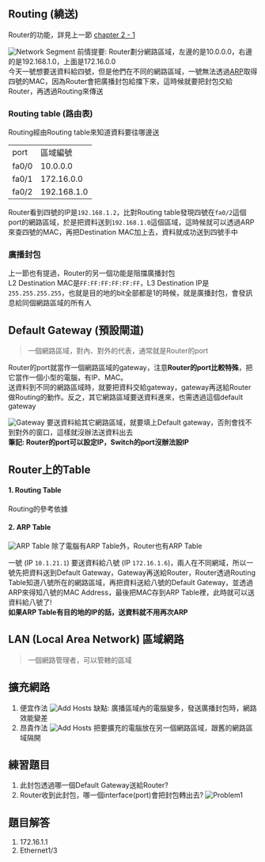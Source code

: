 ## Routing (繞送)
Router的功能，詳見上一節 [chapter 2 - 1](./2-1.md#router-功能)

![Network Segment](./img/networksegment.jpg)
前情提要: Router劃分網路區域，左邊的是10.0.0.0，右邊的是192.168.1.0，上面是172.16.0.0<br />
今天一號想要送資料給四號，但是他們在不同的網路區域，一號無法透過[ARP](./2-1.md#arp-address-resolution-protocol)取得四號的MAC，因為Router會把廣播封包給擋下來，這時候就要把封包交給Router，再透過Routing來傳送
### Routing table (路由表)
Routing經由Routing table來知道資料要往哪邊送
<table>
  <tr>
    <td>port</td>
    <td>區域編號</td>
  </tr>
  <tr>
    <td>fa0/0</td>
    <td>10.0.0.0</td>
  </tr>
  <tr>
    <td>fa0/1</td>
    <td>172.16.0.0</td>
  </tr>
  <tr>
    <td>fa0/2</td>
    <td>192.168.1.0</td>
  </tr>
</table>

Router看到四號的IP是`192.168.1.2`，比對Routing table發現四號在`fa0/2`這個port的網路區域，於是把資料送到`192.168.1.0`這個區域，這時候就可以透過ARP來查四號的MAC，再把Destination MAC加上去，資料就成功送到四號手中

### 廣播封包
上一節也有提過，Router的另一個功能是阻擋廣播封包<br />
L2 Destination MAC是`FF:FF:FF:FF:FF:FF`，L3 Destination IP是`255.255.255.255`，也就是目的地的bit全部都是1的時候，就是廣播封包，會發訊息給同個網路區域的所有人
## Default Gateway (預設閘道)
> 一個網路區域，對內、對外的代表，通常就是Router的port

Router的port就當作一個網路區域的gateway，注意**Router的port比較特殊**，把它當作一個小型的電腦，有IP、MAC。<br />
送資料到不同的網路區域時，就要把資料交給gateway，gateway再送給Router做Routing的動作。反之，其它網路區域要送資料進來，也需透過這個default gateway

![Gateway](./img/gateway.jpg)
要送資料給其它網路區域，就要填上Default gateway，否則會找不到對外的窗口，這樣就沒辦法送資料出去<br />
**筆記: Router的port可以設定IP，Switch的port沒辦法設IP**

## Router上的Table
#### 1. Routing Table
Routing的參考依據
#### 2. ARP Table
![ARP Table](./img/ARPtable.jpg)
除了電腦有ARP Table外，Router也有ARP Table

一號 (IP `10.1.21.1`) 要送資料給八號 (IP `172.16.1.6`)，兩人在不同網域，所以一號先把資料送到Default Gateway，Gateway再送給Router，Router透過Routing Table知道八號所在的網路區域，再把資料送給八號的Default Gateway，並透過ARP來得知八號的MAC Address，最後把MAC存到ARP Table裡，此時就可以送資料給八號了!<br />
**如果ARP Table有目的地的IP的話，送資料就不用再次ARP**
## LAN (Local Area Network) 區域網路
> 一個網路管理者，可以管轄的區域
## 擴充網路
1. 便宜作法
![Add Hosts](./img/addhost1.jpg)
缺點: 廣播區域內的電腦變多，發送廣播封包時，網路效能變差
2. 昂貴作法
![Add Hosts](./img/addhost2.jpg)
把要擴充的電腦放在另一個網路區域，跟舊的網路區域隔開

## 練習題目
1. 此封包透過哪一個Default Gateway送給Router?
2. Router收到此封包，哪一個interface(port)會把封包轉出去?
![Problem1](./img/problem1.jpg)

## 題目解答
1. 172.16.1.1
2. Ethernet1/3